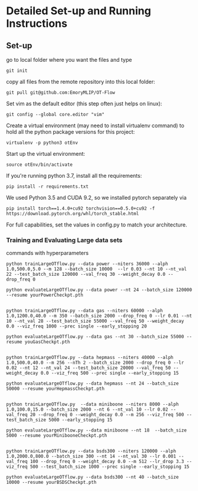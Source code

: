 # Detailed Set-up and Running Instructions

## Set-up

go to local folder where you want the files and type 
```
git init
```

copy all files from the remote repository into this local folder:
```
git pull git@github.com:EmoryMLIP/OT-Flow
```

Set vim as the default editor (this step often just helps on linux):
```
git config --global core.editor "vim"
```

Create a virtual environment (may need to install virtualenv command) to hold all the python package versions for this project:
```
virtualenv -p python3 otEnv
```

Start up the virtual environment:
```
source otEnv/bin/activate
```

If you're running python 3.7, install all the requirements:
```
pip install -r requirements.txt 
```

We used Python 3.5 and CUDA 9.2, so we installed pytorch separately via
```
pip install torch==1.4.0+cu92 torchvision==0.5.0+cu92 -f https://download.pytorch.org/whl/torch_stable.html
```

For full capabilities, set the values in config.py to match your architecture.




### Training and Evaluating Large data sets
commands with hyperparameters

```
python trainLargeOTflow.py --data power --niters 36000 --alph 1.0,500.0,5.0 --m 128 --batch_size 10000  --lr 0.03 --nt 10 --nt_val 22 --test_batch_size 120000 --val_freq 30 --weight_decay 0.0 --drop_freq 0

python evaluateLargeOTflow.py --data power --nt 24 --batch_size 120000 --resume yourPowerCheckpt.pth


python trainLargeOTflow.py --data gas --niters 60000 --alph 1.0,1200.0,40.0 --m 350 --batch_size 2000 --drop_freq 0 --lr 0.01 --nt 10 --nt_val 28 --test_batch_size 55000 --val_freq 50 --weight_decay 0.0 --viz_freq 1000 --prec single --early_stopping 20

python evaluateLargeOTflow.py --data gas --nt 30 --batch_size 55000 --resume youGasCheckpt.pth


python trainLargeOTflow.py --data hepmass --niters 40000 --alph 1.0,500.0,40.0 --m 256 --nTh 2 --batch_size 2000 --drop_freq 0 --lr 0.02 --nt 12 --nt_val 24 --test_batch_size 20000 --val_freq 50 --weight_decay 0.0 --viz_freq 500 --prec single --early_stopping 15

python evaluateLargeOTflow.py --data hepmass --nt 24 --batch_size 50000 --resume yourHepmassCheckpt.pth


python trainLargeOTflow.py  --data miniboone --niters 8000 --alph 1.0,100.0,15.0 --batch_size 2000 --nt 6 --nt_val 10 --lr 0.02 --val_freq 20 --drop_freq 0 --weight_decay 0.0 --m 256 --viz_freq 500 --test_batch_size 5000 --early_stopping 15

python evaluateLargeOTflow.py --data miniboone --nt 18  --batch_size 5000 --resume yourMinibooneCheckpt.pth


python trainLargeOTflow.py --data bsds300 --niters 120000 --alph 1.0,2000.0,800.0 --batch_size 300 --nt 14 --nt_val 30 --lr 0.001 --val_freq 100 --drop_freq 0 --weight_decay 0.0 --m 512 --lr_drop 3.3 --viz_freq 500 --test_batch_size 1000 --prec single --early_stopping 15 

python evaluateLargeOTflow.py --data bsds300 --nt 40 --batch_size 10000 --resume yourBSDSCheckpt.pth

```

